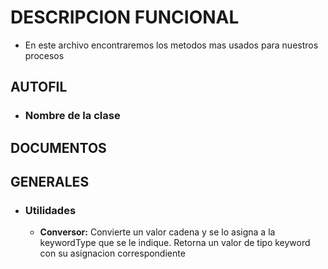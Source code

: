 # DESCRIPCION FUNCIONAL

- En este archivo encontraremos los metodos mas usados para nuestros procesos


## AUTOFIL
 - ### **Nombre de la clase**
		
        
## DOCUMENTOS

## GENERALES
 - ### **Utilidades**
	- **Conversor:** Convierte un valor cadena y se lo asigna a la keywordType que se le indique. Retorna un valor de tipo keyword con su asignacion correspondiente
